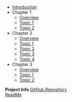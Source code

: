 - [Introduction](introduction.md)
- Chapter 1
  - [Overview](chapter-1/overview.md)
  - [Topic 1](chapter-1/topic-1.md)
  - [Topic 2](chapter-1/topic-2.md)
- Chapter 2
  - [Overview](chapter-2/overview.md)
  - [Topic 1](chapter-2/topics-1.md)
  - [Topic 2](chapter-2/topics-2.md)
  - [Topic 3](chapter-2/topics-3.md)
  - [Topic 4](chapter-2/topics-4.md)
- Chapter 3
  - [Overview](chapter-3/overview.md)
  - [Topic 1](chapter-3/topic-1.md)
  - [Topic 2](chapter-3/topic-2.md)

**Project Info**
[GitHub Repository](https://github.com/hibbitts-design/docsify-open-publishing-starter-kit/)  
[ReadMe](https://github.com/hibbitts-design/docsify-open-publishing-starter-kit/blob/main/README.md)  
